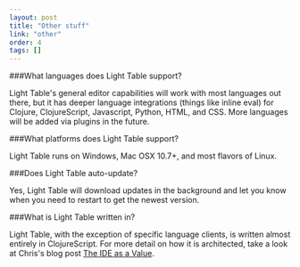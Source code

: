 ```yaml
---
layout: post
title: "Other stuff"
link: "other"
order: 4
tags: []
---
```


###What languages does Light Table support?

Light Table's general editor capabilities will work with most languages out there, but it has deeper language integrations (things like inline eval) for Clojure, ClojureScript, Javascript, Python, HTML, and CSS. More languages will be added via plugins in the future.

###What platforms does Light Table support?

Light Table runs on Windows, Mac OSX 10.7+, and most flavors of Linux.

###Does Light Table auto-update?

Yes, Light Table will download updates in the background and let you know when you need to restart to get the newest version.

###What is Light Table written in?

Light Table, with the exception of specific language clients, is written almost entirely in ClojureScript. For more detail on how it is architected, take a look at Chris's blog post [The IDE as a Value](http://www.chris-granger.com/2013/01/24/the-ide-as-data/).
